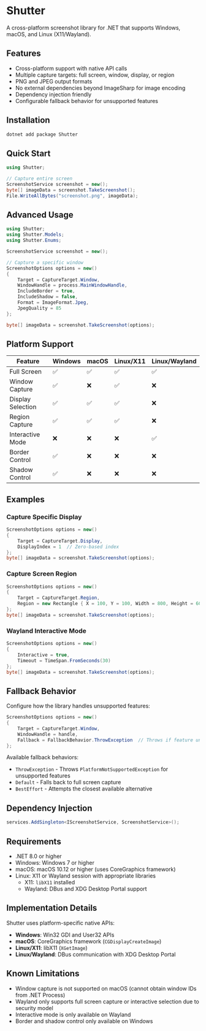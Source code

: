 ﻿# Shutter

A cross-platform screenshot library for .NET that supports Windows, macOS, and Linux (X11/Wayland).

## Features

- Cross-platform support with native API calls
- Multiple capture targets: full screen, window, display, or region
- PNG and JPEG output formats
- No external dependencies beyond ImageSharp for image encoding
- Dependency injection friendly
- Configurable fallback behavior for unsupported features

## Installation

```bash
dotnet add package Shutter
```

## Quick Start

```csharp
using Shutter;

// Capture entire screen
ScreenshotService screenshot = new();
byte[] imageData = screenshot.TakeScreenshot();
File.WriteAllBytes("screenshot.png", imageData);
```

## Advanced Usage

```csharp
using Shutter;
using Shutter.Models;
using Shutter.Enums;

ScreenshotService screenshot = new();

// Capture a specific window
ScreenshotOptions options = new()
{
    Target = CaptureTarget.Window,
    WindowHandle = process.MainWindowHandle,
    IncludeBorder = true,
    IncludeShadow = false,
    Format = ImageFormat.Jpeg,
    JpegQuality = 85
};

byte[] imageData = screenshot.TakeScreenshot(options);
```

## Platform Support

| Feature | Windows | macOS | Linux/X11 | Linux/Wayland |
|---------|---------|-------|-----------|---------------|
| Full Screen | ✅ | ✅ | ✅ | ✅ |
| Window Capture | ✅ | ❌ | ✅ | ❌ |
| Display Selection | ✅ | ✅ | ✅ | ❌ |
| Region Capture | ✅ | ✅ | ✅ | ❌ |
| Interactive Mode | ❌ | ❌ | ❌ | ✅ |
| Border Control | ✅ | ❌ | ❌ | ❌ |
| Shadow Control | ✅ | ❌ | ❌ | ❌ |

## Examples

### Capture Specific Display

```csharp
ScreenshotOptions options = new()
{
    Target = CaptureTarget.Display,
    DisplayIndex = 1  // Zero-based index
};
byte[] imageData = screenshot.TakeScreenshot(options);
```

### Capture Screen Region

```csharp
ScreenshotOptions options = new()
{
    Target = CaptureTarget.Region,
    Region = new Rectangle { X = 100, Y = 100, Width = 800, Height = 600 }
};
byte[] imageData = screenshot.TakeScreenshot(options);
```

### Wayland Interactive Mode

```csharp
ScreenshotOptions options = new()
{
    Interactive = true,
    Timeout = TimeSpan.FromSeconds(30)
};
byte[] imageData = screenshot.TakeScreenshot(options);
```

## Fallback Behavior

Configure how the library handles unsupported features:

```csharp
ScreenshotOptions options = new()
{
    Target = CaptureTarget.Window,
    WindowHandle = handle,
    Fallback = FallbackBehavior.ThrowException  // Throws if feature unsupported
};
```

Available fallback behaviors:
- `ThrowException` - Throws `PlatformNotSupportedException` for unsupported features
- `Default` - Falls back to full screen capture
- `BestEffort` - Attempts the closest available alternative

## Dependency Injection

```csharp
services.AddSingleton<IScreenshotService, ScreenshotService>();
```

## Requirements

- .NET 8.0 or higher
- Windows: Windows 7 or higher
- macOS: macOS 10.12 or higher (uses CoreGraphics framework)
- Linux: X11 or Wayland session with appropriate libraries
  - X11: `libX11` installed
  - Wayland: DBus and XDG Desktop Portal support

## Implementation Details

Shutter uses platform-specific native APIs:

- **Windows**: Win32 GDI and User32 APIs
- **macOS**: CoreGraphics framework (`CGDisplayCreateImage`)
- **Linux/X11**: libX11 (`XGetImage`)
- **Linux/Wayland**: DBus communication with XDG Desktop Portal

## Known Limitations

- Window capture is not supported on macOS (cannot obtain window IDs from .NET Process)
- Wayland only supports full screen capture or interactive selection due to security model
- Interactive mode is only available on Wayland
- Border and shadow control only available on Windows